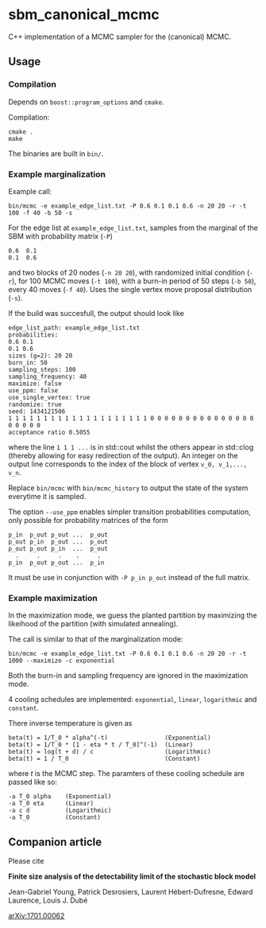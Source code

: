 # sbm_canonical_mcmc

C++ implementation of a MCMC sampler for the (canonical) MCMC.

## Usage

### Compilation

Depends on `boost::program_options` and `cmake`.

Compilation:

	cmake .
	make

The binaries are built in `bin/`.

### Example marginalization

Example call:

	bin/mcmc -e example_edge_list.txt -P 0.6 0.1 0.1 0.6 -n 20 20 -r -t 100 -f 40 -b 50 -s

For the edge list at `example_edge_list.txt`, samples from the marginal of the SBM with probability matrix (`-P`)

	0.6  0.1
	0.1  0.6

and two blocks of 20 nodes (`-n 20 20`), with randomized initial condition (`-r`), for 100 MCMC moves (`-t 100`), with a 
burn-in period  of 50 steps (`-b 50`), every 40 moves (`-f 40`).
Uses the single vertex move proposal distribution (`-s`).

If the build was succesfull, the output should look like

    edge_list_path: example_edge_list.txt
    probabilities:
    0.6 0.1 
    0.1 0.6 
    sizes (g=2): 20 20 
    burn_in: 50
    sampling_steps: 100
    sampling_frequency: 40
    maximize: false
    use_ppm: false
    use_single_vertex: true
    randomize: true
    seed: 1434121506
    1 1 1 1 1 1 1 1 1 1 1 1 1 1 1 1 1 1 1 1 0 0 0 0 0 0 0 0 0 0 0 0 0 0 0 0 0 0 0 0 
    acceptance ratio 0.5055

where the line `1 1 1 ...` is in std::cout whilst the others appear in std::clog (thereby allowing for easy 
redirection of the output).
An integer on the output line corresponds to the index of the block of vertex `v_0, v_1,..., v_n`.

Replace `bin/mcmc` with `bin/mcmc_history` to output the state of the system everytime it is sampled.

The option `--use_ppm` enables simpler transition probabilities computation, only possible for probability matrices of the 
form

    p_in  p_out p_out ...  p_out 
    p_out p_in  p_out ...  p_out 
    p_out p_out p_in  ...  p_out 
      .     .     .    .     .
    p_in  p_out p_out ...  p_in

It must be use in conjunction with `-P p_in p_out` instead of the full matrix.

### Example maximization

In the maximization mode, we guess the planted partition by maximizing the likeihood of the partition (with simulated 
annealing).

The call is similar to that of the marginalization mode:

	bin/mcmc -e example_edge_list.txt -P 0.6 0.1 0.1 0.6 -n 20 20 -r -t 1000 --maximize -c exponential	

Both the burn-in and sampling frequency are ignored in the maximization mode.

4 cooling schedules are implemented: `exponential`, `linear`, `logarithmic` and `constant`.

There inverse temperature is given as

    beta(t) = 1/T_0 * alpha^(-t)                (Exponential)
    beta(t) = 1/T_0 * [1 - eta * t / T_0]^(-1)  (Linear)
    beta(t) = log(t + d) / c                    (Logarithmic)
    beta(t) = 1 / T_0                           (Constant)

where $t$ is the MCMC step. The paramters of these cooling schedule are passed like so:

	-a T_0 alpha    (Exponential)
	-a T_0 eta      (Linear)
	-a c d          (Logarithmic)
	-a T_0          (Constant)

## Companion article

Please cite

**Finite size analysis of the detectability limit of the stochastic block model**

Jean-Gabriel Young, Patrick Desrosiers, Laurent Hébert-Dufresne, Edward Laurence, Louis J. Dubé

[arXiv:1701.00062](https://arxiv.org/abs/1701.00062)
